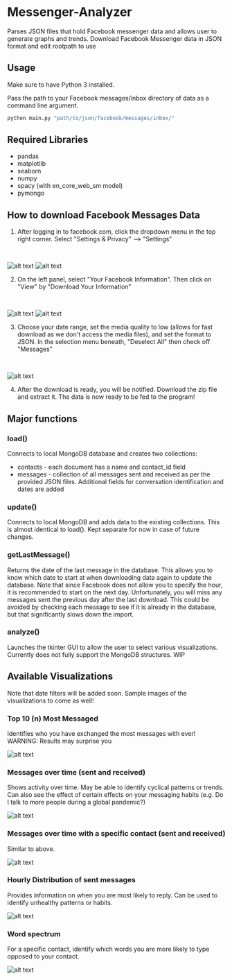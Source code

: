 # Messenger-Analyzer
Parses JSON files that hold Facebook messenger data and allows user to generate graphs and trends. Download Facebook Messenger data in JSON format and edit rootpath to use

## Usage

Make sure to have Python 3 installed.

Pass the path to your Facebook messages/inbox directory of data as a command line argument.

```bash
python main.py "path/to/json/facebook/messages/inbox/"
```

## Required Libraries
* pandas
* matplotlib
* seaborn
* numpy
* spacy (with en_core_web_sm model)
* pymongo

## How to download Facebook Messages Data
1. After logging in to facebook.com, click the dropdown menu in the top right corner. Select "Settings & Privacy" --> "Settings"
<br>

![alt text](./img/dlfb1.JPG)
![alt text](./img/dlfb2.JPG)

2. On the left panel, select "Your Facebook Information". Then click on "View" by "Download Your Information"
<br>

![alt text](./img/dlfb3.JPG)
![alt text](./img/dlfb4.JPG)

3. Choose your date range, set the media quality to low (allows for fast download as we don't access the media files), and set the format to JSON. In the selection menu beneath, "Deselect All" then check off "Messages" 
<br>

![alt text](./img/dlfb5.JPG)

4. After the download is ready, you will be notified. Download the zip file and extract it. The data is now ready to be fed to the program!

## Major functions
### load()
Connects to local MongoDB database and creates two collections:
* contacts - each document has a name and contact_id field
* messages - collection of all messages sent and received as per the provided JSON files. Additional fields for conversation identification and dates are added

### update()
Connects to local MongoDB and adds data to the existing collections. This is almost identical to load(). Kept separate for now in case of future changes. 

### getLastMessage()
Returns the date of the last message in the database. This allows you to know which date to start at when downloading data again to update the database. Note that since Facebook does not allow you to specify the hour, it is recommended to start on the next day. Unfortunately, you will miss any messages sent the previous day after the last download. This could be avoided by checking each message to see if it is already in the database, but that significantly slows down the import. 

### analyze()
Launches the tkinter GUI to allow the user to select various visualizations. Currently does not fully support the MongoDB structures. WIP

## Available Visualizations
Note that date filters will be added soon. Sample images of the visualizations to come as well!
### Top 10 (n) Most Messaged
Identifies who you have exchanged the most messages with ever! WARNING: Results may surprise you
<br>

![alt text](./img/topn.png)

### Messages over time (sent and received)
Shows activity over time. May be able to identify cyclical patterns or trends. Can also see the effect of certain effects on your messaging habits (e.g. Do I talk to more people during a global pandemic?)
<br>

![alt text](./img/msg_v_time.JPG)

### Messages over time with a specific contact (sent and received)
Similar to above. 
<br>

![alt text](./img/msg_v_time_contact.png)
### Hourly Distribution of sent messages
Provides information on when you are most likely to reply. Can be used to identify unhealthy patterns or habits. 
<br>

![alt text](./img/msg_dist.JPG)
### Word spectrum
For a specific contact, identify which words you are more likely to type opposed to your contact. 
<br>

![alt text](./img/word_spectrum.JPG)